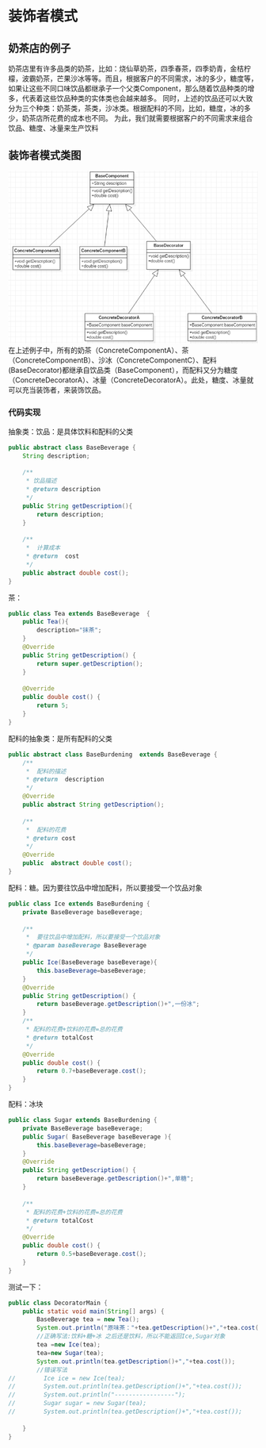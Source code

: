 # 装饰者模式
## 奶茶店的例子
奶茶店里有许多品类的奶茶，比如：烧仙草奶茶，四季春茶，四季奶青，金桔柠檬，波霸奶茶，芒果沙冰等等。而且，根据客户的不同需求，冰的多少，糖度等，如果让这些不同口味饮品都继承子一个父类Component，那么随着饮品种类的增多，代表着这些饮品种类的实体类也会越来越多。
同时，上述的饮品还可以大致分为三个种类：奶茶类，茶类，沙冰类。根据配料的不同，比如，糖度，冰的多少，奶茶店所花费的成本也不同。
为此，我们就需要根据客户的不同需求来组合饮品、糖度、冰量来生产饮料
## 装饰者模式类图
![类图](src/img/20190227223528564_11742.png)    
在上述例子中，所有的奶茶（ConcreteComponentA）、茶（ConcreteComponentB）、沙冰（ConcreteComponentC）、配料(BaseDecorator)都继承自饮品类（BaseComponent），而配料又分为糖度（ConcreteDecoratorA）、冰量（ConcreteDecoratorA）。此处，糖度、冰量就可以充当装饰者，来装饰饮品。  
### 代码实现
抽象类：饮品：是具体饮料和配料的父类  

```java
public abstract class BaseBeverage {
    String description;

    /**
     * 饮品描述
     * @return description
     */
    public String getDescription(){
        return description;
    }

    /**
     *  计算成本
     * @return  cost
     */
    public abstract double cost();
}
```
茶：  

```java
public class Tea extends BaseBeverage  {
    public Tea(){
        description="抹茶";
    }
    @Override
    public String getDescription() {
        return super.getDescription();
    }

    @Override
    public double cost() {
        return 5;
    }
}
```
配料的抽象类：是所有配料的父类  

```java
public abstract class BaseBurdening  extends BaseBeverage {
    /**
     *  配料的描述
     * @return  description
     */
    @Override
    public abstract String getDescription();

    /**
     *  配料的花费
     * @return cost
     */
    @Override
    public  abstract double cost();
}
```
配料：糖。因为要往饮品中增加配料，所以要接受一个饮品对象

```java
public class Ice extends BaseBurdening {
    private BaseBeverage baseBeverage;

    /**
     *  要往饮品中增加配料，所以要接受一个饮品对象
     * @param baseBeverage BaseBeverage
     */
    public Ice(BaseBeverage baseBeverage){
        this.baseBeverage=baseBeverage;
    }
    @Override
    public String getDescription() {
        return baseBeverage.getDescription()+",一份冰";
    }
    /**
     * 配料的花费+饮料的花费=总的花费
     * @return totalCost
     */
    @Override
    public double cost() {
        return 0.7+baseBeverage.cost();
    }
}
```
配料：冰块  

``` java
public class Sugar extends BaseBurdening {
    private BaseBeverage baseBeverage;
    public Sugar( BaseBeverage baseBeverage ){
        this.baseBeverage=baseBeverage;
    }
    @Override
    public String getDescription() {
        return baseBeverage.getDescription()+",单糖";
    }

    /**
     * 配料的花费+饮料的花费=总的花费
     * @return totalCost
     */
    @Override
    public double cost() {
        return 0.5+baseBeverage.cost();
    }
}
```
测试一下：  

```java
public class DecoratorMain {
    public static void main(String[] args) {
        BaseBeverage tea = new Tea();
        System.out.println("原味茶："+tea.getDescription()+","+tea.cost());
        //正确写法:饮料+糖+冰 之后还是饮料，所以不能返回Ice,Sugar对象
        tea =new Ice(tea);
        tea=new Sugar(tea);
        System.out.println(tea.getDescription()+","+tea.cost());
        //错误写法
//        Ice ice = new Ice(tea);
//        System.out.println(tea.getDescription()+","+tea.cost());
//        System.out.println("-----------------");
//        Sugar sugar = new Sugar(tea);
//        System.out.println(tea.getDescription()+","+tea.cost());

    }
}
```
